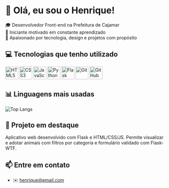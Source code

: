 # 👋 Olá, eu sou o Henrique!

🎓 Desenvolvedor Front-end na Prefeitura de Cajamar  
🚀 Iniciante motivado em constante aprendizado  
🧠 Apaixonado por tecnologia, design e projetos com propósito

## 💻 Tecnologias que tenho utilizado

<p align="left">
  <img src="https://cdn.jsdelivr.net/gh/devicons/devicon/icons/html5/html5-original.svg" height="40" alt="HTML5"/>
  <img src="https://cdn.jsdelivr.net/gh/devicons/devicon/icons/css3/css3-original.svg" height="40" alt="CSS3"/>
  <img src="https://cdn.jsdelivr.net/gh/devicons/devicon/icons/javascript/javascript-original.svg" height="40" alt="JavaScript"/>
  <img src="https://cdn.jsdelivr.net/gh/devicons/devicon/icons/python/python-original.svg" height="40" alt="Python"/>
  <img src="https://cdn.jsdelivr.net/gh/devicons/devicon/icons/flask/flask-original.svg" height="40" alt="Flask"/>
  <img src="https://cdn.jsdelivr.net/gh/devicons/devicon/icons/git/git-original.svg" height="40" alt="Git"/>
  <img src="https://cdn.jsdelivr.net/gh/devicons/devicon/icons/github/github-original.svg" height="40" alt="GitHub"/>
</p>

## 📊 Linguagens mais usadas

![Top Langs](https://github-readme-stats.vercel.app/api/top-langs/?username=isrique9&layout=compact&langs_count=6&theme=tokyonight)

## 🐾 Projeto em destaque
Aplicativo web desenvolvido com Flask e HTML/CSS/JS. Permite visualizar e adotar animais com filtros por categoria e formulário validado com Flask-WTF.

## 📫 Entre em contato
- ✉️ henrique@email.com
